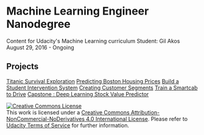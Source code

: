 # Machine Learning Engineer Nanodegree
Content for Udacity's Machine Learning curriculum
Student: Gil Akos
August 29, 2016 - Ongoing

## Projects
[Titanic Survival Exploration](https://github.com/gilakos/machine-learning/tree/master/projects/titanic_survival_exploration)
[Predicting Boston Housing Prices](https://github.com/gilakos/machine-learning/tree/master/projects/boston_housing)
[Build a Student Intervention System](https://github.com/gilakos/machine-learning/tree/master/projects/student_intervention)
[Creating Customer Segments](https://github.com/gilakos/machine-learning/tree/master/projects/creating_customer_segments)
[Train a Smartcab to Drive](https://github.com/gilakos/machine-learning/tree/master/projects/smartcab)
[Capstone : Deep Learning Stock Value Predictor](https://github.com/gilakos/machine-learning/tree/master/projects/capstone)

<a rel="license" href="http://creativecommons.org/licenses/by-nc-nd/4.0/"><img alt="Creative Commons License" style="border-width:0" src="https://i.creativecommons.org/l/by-nc-nd/4.0/88x31.png" /></a><br />This work is licensed under a <a rel="license" href="http://creativecommons.org/licenses/by-nc-nd/4.0/">Creative Commons Attribution-NonCommercial-NoDerivatives 4.0 International License</a>. Please refer to [Udacity Terms of Service](https://www.udacity.com/legal) for further information.
